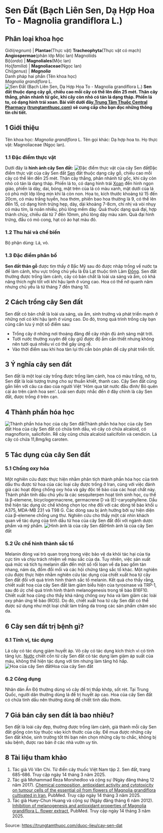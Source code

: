 # Sen Đất (Bạch Liên Sen, Dạ Hợp Hoa To - Magnolia grandiflora L.)

Phân loại khoa học  
---  
Giới(_regnum_) |  **Plantae**(Thực vật) **Tracheophyta**(Thực vật có mạch) **Angiospermae**(phân lớp Mộc lan) Magnoliids  
Bộ(_ordo_) | **Magnoliales**(Mộc lan)  
Họ(_familia_) | **Magnoliaceae**(Ngọc lan)  
Chi(_genus_) | **_Magnolia_**  
Danh pháp hai phần (Tên khoa học)  
_Magnolia grandiflora_ L.  
![Sen Đất \(Bạch Liên Sen, Dạ Hợp Hoa To - Magnolia grandiflora L.\)](https://trungtamthuoc.com/images/others/sen-dat-2810.jpg)
**Sen đất thuộc dạng cây gỗ, chiều cao mỗi cây có thể lên đến 25 mét. Thân cây thẳng, phân nhánh từ gốc, khi cây còn nhỏ có tán lá dạng tháp. Phiến lá to, có dạng hình trái xoan. Bài viết dưới đây,[Trung Tâm Thuốc Central Pharmacy](https://trungtamthuoc.com/ "Trung Tâm Thuốc Central Pharmacy") ([trungtamthuoc.com](https://trungtamthuoc.com/ "trungtamthuoc.com")) sẽ cung cấp cho bạn đọc những thông tin chi tiết.**
##  1 Giới thiệu
Tên khoa học: _Magnolia grandiflora_ L.
Tên gọi khác: Dạ hợp hoa to.
Họ thực vật: Magnoliaceae (Ngọc lan).
### 1.1 Đặc điểm thực vật
Dưới đây là **hình ảnh cây Sen đất:**
![Đặc điểm thực vật của cây Sen đất](https://trungtamthuoc.com/images/item/sen-dat-0.jpg)Đặc điểm thực vật của cây Sen đất
[Sen](https://trungtamthuoc.com/duoc-lieu/sen-14 "Sen") đất thuộc dạng cây gỗ, chiều cao mỗi cây có thể lên đến 25 mét. Thân cây thẳng, phân nhánh từ gốc, khi cây còn nhỏ có tán lá dạng tháp.
Phiến lá to, có dạng hình trái [Xoan](https://trungtamthuoc.com/duoc-lieu/cay-xoan "Xoan") đến hình ngọn giáo, phiến lá dày, dai, bóng, mặt trên của lá có màu xanh, mặt dưới của lá có phủ một lớp lông mịn khi lá còn non.
Hoa to, kích thước khoảng từ 15 đến 20cm, có màu trắng tuyền, hoa thơm, phiến bao hoa thường là 9, có thể lên đến 15, có dạng hình trứng hẹp, dày, dài khoảng 7-8cm, chỉ nhị và vòi nhụy có màu tím, lá noãn nhiều, phủ lông mềm dày.
Quả thuộc dạng quả đại, hợp thành chùy, chiều dài từ 7 đến 10mm, phủ lông dày màu xám. Quả đại hình trứng, đầu có mỏ cong, hạt có áo hạt màu đỏ.
### 1.2 Thu hái và chế biến
Bộ phận dùng: Lá, vỏ.
### 1.3 Đặc điểm phân bố
**Sen đất thân gỗ** được tìm thấy ở Bắc Mỹ sau đó được nhâp trồng về nước ta để làm cảnh, khu vực trồng chủ yếu là Đà Lạt thuộc tỉnh Lâm [Đồng](https://trungtamthuoc.com/hoat-chat/dong "Đồng").
Sen đất thường được trồng làm cảnh, cây có bản chất là loài ưa sáng và ẩm, có khả năng thích nghi tốt với khí hậu lạnh ở vùng cao. Hoa có thể nở quanh năm nhưng chủ yếu là từ tháng 7 đến tháng 10.
##  2 Cách trồng cây Sen đất
Sen đất có bản chất là loài ưa sáng, ưa ẩm, sinh trưởng và phát triển mạnh ở những nơi có khí hậu lạnh ở vùng cao. Do đó, trong quá trình trồng cây bạn cũng cần lưu ý một số điểm sau:
  * Trồng cây ở những nơi thoáng đãng để cây nhận đủ ánh sáng mặt trời.
  * Tưới nước thường xuyên để cây giữ được độ ẩm cần thiết nhưng không nên tưới quá nhiều vì có thể gây úng rễ.
  * Vào thời điểm sau khi hoa tàn lụi thì cần bón phân để cây phát triển tốt.


##  3 Ý nghĩa cây sen đất
Sen đất là một loại cây trồng được trồng làm cảnh, hoa có màu trắng, nở to, Sen đất là loài tượng trưng cho sự thuần khiết, thanh cao. Cây Sen đất cũng gắn liền với câu ca dao của người Việt 'Hôm qua tát nước đầu đình/ Bỏ quên cái áo trên cành hoa sen'. Loài sen được nhắc đến ở đây chính là cây Sen đất, được trồng ở trên cạn.
##  4 Thành phần hóa học
![Thành phần hóa học của cây Sen đất](https://trungtamthuoc.com/images/item/sen-dat-1.jpg)Thành phần hóa học của cây Sen đất
Hoa của cây Sen đất có chứa tinh dầu, vỏ cây có chứa alcaloid, có magnoflorin, salicifolin.
Rễ cây cũng chứa alcaloid salicifolin và cendicin.
Lá cây có chứa 11,8mg/kg caroten.
##  5 Tác dụng của cây Sen đất
### 5.1 Chống oxy hóa
Một nghiên cứu được thực hiện nhằm phân tích thành phần hóa học của tinh dầu thu được từ hoa của các loại cây được trồng ở Iran, cùng với việc đánh giá các hoạt động chống oxy hóa và gây độc tế bào của các hoạt chất này. Thành phần tinh dầu chủ yếu là các sesquiterpen hoạt tính sinh học, cụ thể là β-elemene, bicyclogermacrene, germacrene D và (E)-caryophyllene. Dầu thể hiện tác dụng ức chế không chọn lọc nhẹ đối với các dòng tế bào khối u A375, MDA-MB 231 và T98 G. Các dòng sau bị ảnh hưởng bởi sự hiện diện của β-elemene chống ung thư.
Nghiên cứu cho thấy một cái nhìn khách quan về tác dụng của tinh dầu từ hoa của cây Sen đất đối với ngành dược phẩm và mỹ phẩm.
![Hình ảnh lá của cây Sen đất](https://trungtamthuoc.com/images/item/sen-dat-2.jpg)Hình ảnh lá của cây Sen đất
### 5.2 Ức chế hình thành sắc tố
Melanin đóng vai trò quan trọng trong việc bảo vệ da khỏi tác hại của tia cực tím và chịu trách nhiệm về màu sắc của da. Tuy nhiên, việc sản xuất quá mức và tích tụ melanin dẫn đến một số rối loạn về da bao gồm tàn nhang, nám da, đốm đồi mồi và các hội chứng tăng sắc tố khác.
Một nghiên cứu được thực hiện nhằm nghiên cứu tác dụng của chiết xuất hoa từ cây Sen đất đối với quá trình hình thành sắc tố melanin. Kết quả cho thấy rằng, chiết xuất hoa của cây Sen đất làm giảm biểu hiện của tyrosinase và TRP-1, sau đó ức chế quá trình hình thành melanogenesis trong tế bào B16F10. Chiết xuất hoa cũng cho thấy khả năng chống oxy hóa và làm giảm các loài oxy phản ứng tế bào (ROS). Do đó, chiết xuất hoa từ cây Sen đất có thể được sử dụng như một loại chất làm trắng da trong các sản phẩm chăm sóc da.
##  6 Cây sen đất trị bệnh gì?
### 6.1 Tính vị, tác dụng
Lá cây có tác dụng giảm huyết áp. Vỏ cây có tác dụng kích thích vì có tính tăng lực.
[Nước](https://trungtamthuoc.com/hoat-chat/nuoc "Nước") chiết cồn từ cây Sen đất có tác dụng làm giảm áp suất của máu, không thể hiện tác dụng với tim nhưng làm tăng hô hấp.
![Hoa của cây Sen đất](https://trungtamthuoc.com/images/item/sen-dat-3.jpg)Hoa của cây Sen đất
### 6.2 Công dụng
Nhân dân Ấn Độ thường dùng vỏ cây để trị thấp khớp, sốt rét.
Tại Trung Quốc, người dân thường dùng lá để trị huyết áp cao.
Hoa của cây Sen đất có chứa tinh dầu nên thường dùng để chiết tinh dầu thơm.
##  7 Giá bán cây sen đất là bao nhiêu?
Sen đất là loài cây đẹp, thường được trồng làm cảnh, giá thành mỗi cây Sen đất giống còn tùy thuộc vào kích thước của cây. Để mua được những cây Sen đất khỏe, sinh trưởng tốt thì bạn nên chọn những cây to chắc, không bị sâu bệnh, được rao bán ở các nhà vườn uy tín.
##  8 Tài liệu tham khảo
  1. Tác giả Võ Văn Chi. Từ điển cây thuốc Việt Nam tập 2. Sen đất, trang 685-686. Truy cập ngày 14 tháng 3 năm 2025.
  2. Tác giả Mohammad Reza Morshedloo và cộng sự (Ngày đăng tháng 12 năm 2017). [Chemical composition, antioxidant activity and cytotoxicity on tumour cells of the essential oil from flowers of Magnolia grandiflora cultivated in Iran](https://pubmed.ncbi.nlm.nih.gov/28299950/), PubMed. Truy cập ngày 14 tháng 3 năm 2025.
  3. Tác giả Huey-Chun Huang và cộng sự (Ngày đăng tháng 6 năm 2012).[ Inhibition of melanogenesis and antioxidant properties of Magnolia grandiflora L. flower extract](https://pmc.ncbi.nlm.nih.gov/articles/PMC3404006/), PubMed. Truy cập ngày 14 tháng 3 năm 2025.




Source: https://trungtamthuoc.com/duoc-lieu/cay-sen-dat